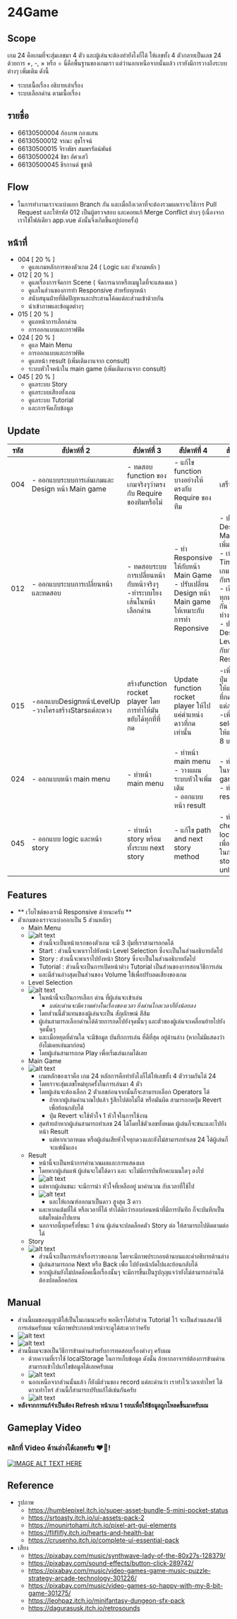 # 24Game

## Scope
เกม 24 คือเกมที่จะสุ่มเลขมา 4 ตัว และผู้เล่นจะต้องทำยังไงก็ได้ ให้เลขทั้ง 4 ตัวกลายเป็นเลข 24 ด้วยการ +, -, × หรือ ÷ นี่คือพื้นฐานของเกมเรา แต่ว่านอกเหนือจากนั้นแล้ว เรายังมีการวางถึงระบบต่างๆ เพิ่มเติม ดังนี้
- ระบบเนื้อเรื่อง อธิบายเล่าเรื่อง
- ระบบเลือกด่าน ตามเนื้อเรื่อง

## รายชื่อ
- 66130500004 ก้องภพ กองแสน
- 66130500012 จรณะ สุขโรจน์
- 66130500015 จิราพัชร สมพรรัตน์พันธ์
- 66130500024 ชิชา อัศวเสวี
- 66130500045 ธีรกานต์ ชูชาติ

## Flow
- ในการทำงานเราจะแบ่งแยก Branch กัน และเมื่อถึงเวลาที่จะต้องรวมผลเราจะใช้การ Pull Request และให้รหัส 012 เป็นผู้ตรวจสอบ และคอยแก้ Merge Conflict ต่างๆ (เนื่องจากเราใช้ไฟล์เดียว app.vue ดังนั้นจึงเกิดขึ้นอยู่บ่อยครั้ง)

## หน้าที่
- 004 [ 20 % ]
  - ดูแลเกมหลักการของตัวเกม 24 ( Logic และ ตัวเกมหลัก )
- 012 [ 20 % ]
  - ดูแลเรื่องการจัดการ Scene ( จัดการฉากหรือเมนูใดที่จะแสดงผล )
  - ดูแลในส่วนของการทำ Responsive สำหรับทุกหน้า
  - สนับสนุนฝ่ายที่ติดปัญหาและประสานโค้ดแต่ละส่วนเข้าด้วยกัน
  - นำเข้าภาพและข้อมูลต่างๆ
- 015 [ 20 % ]
  - ดูแลหน้าการเลือกด่าน
  - การออกแบบและกราฟฟิค
- 024 [ 20 % ]
  - ดูแล Main Menu
  - การออกแบบและกราฟฟิค
  - ดูแลหน้า result (เพิ่มเติมงานจาก consult)
  - ระบบหัวใจหน้าใน main game (เพิ่มเติมงานจาก consult)
- 045 [ 20 % ]
  - ดูแลระบบ Story
  - ดูแลระบบเสียงทั้งเกม
  - ดูแลระบบ Tutorial
  - และการจัดเก็บข้อมูล

## Update
| รหัส | สัปดาห์ที่ 2 | สัปดาห์ที่ 3 | สัปดาห์ที่ 4 | สัปดาห์ที่ 5 |
|------|---------|---------|---------|---------|
| 004  | - ออกแบบระบบการเล่นเกมและ Design หน้า Main game | - ทดสอบ function ของเกมจริงๆว่าตรงกับ Require ของทีมหรือไม่ | - แก้ไข function บางอย่างให้ตรงกับ Require ของทีม | เสร็จงานแล้ว |
| 012  | - ออกแบบระบบการเปลี่ยนหน้าและทดสอบ | - ทดสอบระบบการเปลี่ยนหน้ากับหน้าจริงๆ </br>-ทำระบบโยงเส้นในหน้าเลือกด่าน | - ทำ Responsive ให้กับหน้า Main Game</br>- ปรับเปลี่ยน Design หน้า Main game ให้เหมาะกับการทำ Reponsive  | - ปรับเปลี่ยน Design ของ Main Game เพิ่มเติม</br> - เพิ่มระบบ Timer ให้ตัวเกม เพื่อใช้ต่อกับระบบคะแนน</br> - เชื่อมต่อระบบทุกหน้าเข้าด้วยกัน ให้ตัวเกมทำงานได้จริง </br> - ปรับเปลี่ยน Design หน้า Level ให้เหมาะกับการทำ Responsive  |
| 015  | -ออกแบบDesignหน้าLevelUp  </br> -วางโครงสร้างStarsแต่ละดวง  |สร้างfunction rocket player โดยการทำให้มันขยับได้ทุกที่ที่กด | Update function rocket player ให้ไปแค่ตำแหน่งดาวที่กดเท่านั้น | -เพิ่มfunction ปุ่ม Showplay ให้แสดงแค่เวลาที่กดไปที่ดาวแต่ละดวง </br> -เพิ่มfunction selectLevel ให้แสดงLv1-8 บนดาว|
| 024  | - ออกแบบหน้า main menu | - ทำหน้า main menu |  - ทำหน้า main menu </br> - วางแผนระบบหัวใจเพิ่มเติม  </br> - ออกแบบหน้า result | - ทำระบบหัวใจในหน้า main game </br> - ทำหน้า result |
| 045  | - ออกแบบ logic และหน้า story | - ทำหน้า story พร้อมทั้งระบบ next story | - แก้ไข path and next story method | - ทำระบบ check localStorage เพื่อสร้างเงื่อนไขในการแสดง story เมืื่อ unlocked |

## Features
- ** เว็บไซต์ของเรามี Responsive ด้วยนะครับ **
- ตัวเกมของเราจะแบ่งออกเป็น 5 ส่วนหลักๆ
  - Main Menu
  - ![alt text](docs/features/feature-01.png)
    - ส่วนนี้จะเป็นหน้าแรกของตัวเกม จะมี 3 ปุ่มที่เราสามารถกดได้
    - Start : ส่วนนี้จะพาเราไปยังหน้า Level Selection ซึ่งจะเป็นในส่วนอธิบายถัดไป
    - Story : ส่วนนี้จะพาเราไปยังหน้า Story ซึ่งจะเป็นในส่วนอธิบายถัดไป
    - Tutorial : ส่วนนี้จะเป็นการเปิดหน้าต่าง Tutorial เป็นส่วนของการสอนวิธีการเล่น
    - และมีส่วนล่างสุดเป็นส่วนของ Volume ใช้เพื่อปรับลดเสียงของเกม
  - Level Selection
  - ![alt text](docs/features/feature-02.png)
    - ในหน้านี้จะเป็นการเลือก ด่าน ที่ผู้เล่นจะเข้าเล่น
      - *แต่ละด่านจะมีความต่างในเรื่องของเวลา ยิ่งด่านไกลเวลาก็ยิ่งน้อยลง*
    - โดยส่วนนี้ตัวแทนของผู้เล่นจะเป็น สัญลักษณ์ สีส้ม
    - ผู้เล่นสามารถเลือกด่านได้ด้วยการกดไปยังจุดนั้นๆ และตัวของผู้เล่นจะเคลื่อนย้ายไปยังจุดนั้นๆ
    - และเมื่อหยุดที่ด่านใด จะมึข้อมูล บันทึกการเล่น ที่ดีที่สุด อยู่ด้านล่าง (หากไม่มีแสดงว่ายังไม่เคยเล่นมาก่อน)
    - โดยผู้เล่นสามารถกด Play เพื่อเริ่มเล่นเกมได้เลย
  - Main Game
  - ![alt text](docs/features/feature-03.png)
    - เกมหลักของเราคือ เกม 24 หลักการคือทำยังไงก็ได้ให้เลขทั้ง 4 ตัวรวมกันได้ 24
    - โดยเราจะสุ่มเลขใหม่ทุกครั้งในการเล่นมา 4 ตัว
    - โดยผู้เล่นจะต้องเลือก 2 ตัวเลขก่อนจากนั้นก็จะสามารถเลือก Operators ได้
      - ถ้าหากผู้เล่นคำนวณไปแล้ว รู้สึกไปต่อไม่ได้ หรือมันผิด สามารถกดปุ่ม Revert เพื่อย้อนกลับได้
      - ปุ่ม Revert จะใช้หัวใจ 1 หัวใจในการใช้งาน
    - สุดท้ายถ้าหากผู้เล่นสามารถทำเลข 24 ได้โดยใช้ตัวเลขทั้งหมด ผู้เล่นก็จะชนะและไปยังหน้า Result
      - แต่หากเวลาหมด หรือผู้เล่นเสียหัวใจทุกดวงและยังไม่สามารถทำเลข 24 ได้ผู้เล่นก็จะแพ้นั่นเอง
  - Result
    - หน้านี้จะเป็นหน้าการคำนวณผลและการแสดงผล
    - โดยหากผู้เล่นแพ้ ผู้เล่นจะไม่ได้ดาว และ จะไม่มีการบันทึกคะแนนใดๆ ลงไป
    - ![alt text](docs/features/feature-04-01.png)
    - แต่หากผู้เล่นชนะ จะมีการนำ หัวใจที่เหลืออยู่ มาคำนวณ กับเวลาที่ใช้ไป
    - ![alt text](docs/features/feature-04-02.png)
      - และให้เกณฑ์ออกมาเป็นดาว สูงสุด 3 ดาว
    - และหากแต้มที่ได้ หรือเวลาที่ได้ ทำได้ดีกว่ารอบก่อนหน้าที่มีการบันทึก ก็จะบันทึกเป็นแต้มใหม่ลงไปแทน
    - นอกจากนี้ทุกครั้งที่ชนะ 1 ด่าน ผู้เล่นจะปลดล็อคตัว Story ต่อ ให้สามารถไปติดตามต่อได้
  - Story
  - ![alt text](docs/features/feature-05.png)
    - ส่วนนี้จะเป็นการเล่าเรื่องราวของเกม โดยจะมีภาพประกอบด้านบนและคำอธิบายด้านล่าง
    - ผู้เล่นสามารถกด Next หรือ Back เพื่อ ไปยังหน้าถัดไปและย้อนกลับได้
    - หากผู้เล่นยังไม่ปลดล็อคเนื้อเรื่องนั้นๆ จะมีการขึ้นเป็นรูปกุญแจว่ายังไม่สามารถอ่านได้ ต้องปลดล็อคก่อน

## Manual
- ส่วนนี้ผมขออนุญาติใส่เป็นในเกมนะครับ พอดีเราได้ทำส่วน Tutorial ไว้ จะเป็นส่วนแสดงวิธีการเล่นครับผม จะมีภาพประกอบด้วยน่าจะดูได้สะดวกว่าครับ
- ![alt text](docs/manual/man-01.png)
- ![alt text](docs/manual/man-02.png)
- ส่วนนี้ผมจะขอเป็นวิธีการข้ามด่านสำหรับการทดสอบเรื่องต่างๆ ครับผม
  - ด้วยความที่เราใช้ localStorage ในการเก็บข้อมูล ดังนั้น ถ้าหากอาจารย์ต้องการข้ามด่าน สามารถเข้าไปแก้ไขข้อมูลได้เลยครับผม
  - ![alt text](docs/manual/cheat-01.png)
  - นอกเหนือจากส่วนนั้นแล้ว ก็ยังมีส่วนของ record แต่ละด่านว่า เราทำไว้เวลาเท่าไหร่ ได้ดาวเท่าไหร่ ส่วนนี้ก็สามารถปรับแก้ได้เช่นกันครับ
  - ![alt text](docs/manual/cheat-02.png)
- **หลังจากการแก้จำเป็นต้อง Refresh หน้าเกม 1 รอบเพื่อให้ข้อมูลถูกโหลดขึ้นมาครับผม**

## Gameplay Video
### คลิกที่ Video ด้านล่างได้เลยครับ ❤️‍🔥!
[![IMAGE ALT TEXT HERE](https://i9.ytimg.com/vi/UZ5NePXWz88/mqdefault.jpg?sqp=CODd2L0G&rs=AOn4CLAFnP92LAewkNBQ0XQPfG8Yn5z-mg&retry=1)](https://youtu.be/UZ5NePXWz88)

## Reference
- รูปภาพ
  - https://humblepixel.itch.io/super-asset-bundle-5-mini-pocket-status
  - https://srtoasty.itch.io/ui-assets-pack-2
  - https://mounirtohami.itch.io/pixel-art-gui-elements
  - https://fliflifly.itch.io/hearts-and-health-bar
  - https://crusenho.itch.io/complete-ui-essential-pack
- เสียง
  - https://pixabay.com/music/synthwave-lady-of-the-80x27s-128379/
  - https://pixabay.com/sound-effects/button-click-289742/
  - https://pixabay.com/music/video-games-game-music-puzzle-strategy-arcade-technology-301226/
  - https://pixabay.com/music/video-games-so-happy-with-my-8-bit-game-301275/
  - https://leohpaz.itch.io/minifantasy-dungeon-sfx-pack
  - https://dagurasusk.itch.io/retrosounds
